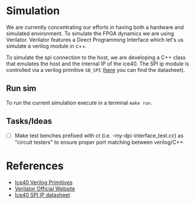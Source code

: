 [verilator]: https://www.veripool.org/wiki/verilator
[ice40-spi]: http://www.latticesemi.com/view_document?document_id=50117
[ice40-primitives]: http://www.latticesemi.com/~/media/LatticeSemi/Documents/TechnicalBriefs/SBTICETechnologyLibrary201608.pdf

# Simulation

We are currently concentrating our efforts in having both a hardware and
simulated environment.
To simulate the FPGA dynamics we are using Verilator.
Verilator features a Direct Programming Interface which let's us simulate a
verilog module in c++. 

To simulate the spi connection to the host, we are developing a C++ class
that emulates the host and the internal IP of the ice40.
The SPI ip module is controlled via a verilog primitive `SB_SPI`
([here][ice40-primitives] you can find the datasheet).

## Run sim

To run the current simulation execute in a terminal `make run`.

## Tasks/Ideas

- [ ] Make test benches prefixed with ct (i.e. -my-dpi-interface_test.cc) as "circuit
      testers" to ensure proper port matching between verilog/C++.

# References

- [Ice40 Verilog Primitives][ice40-primitives]
- [Verilator Official Website][verilator]
- [Ice40 SPI IP datasheet][ice40-spi]
